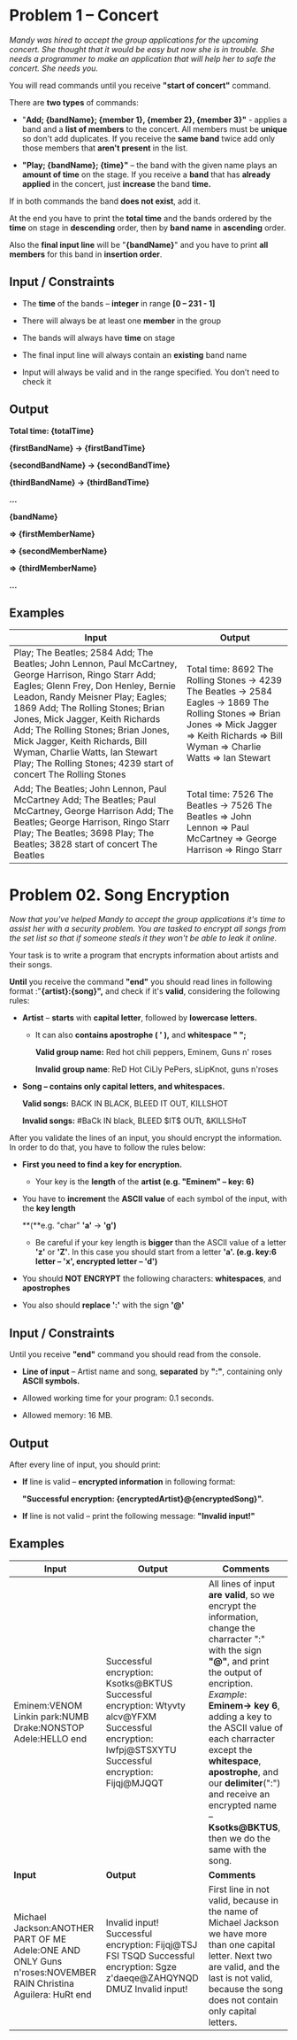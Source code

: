 Problem 1 – Concert 
====================

*Mandy was hired to accept the group applications for the upcoming concert. She
thought that it would be easy but now she is in trouble. She needs a programmer
to make an application that will help her to safe the concert. She needs you.*

You will read commands until you receive **"start of concert"** command.

There are **two types** of commands:

-   "**Add; {bandName}; {member 1}, {member 2}, {member 3}"** - applies a band
    and a **list of members** to the concert. All members must be **unique** so
    don't add duplicates. If you receive the **same band** twice add only those
    members that **aren't present** in the list.

-   **"Play; {bandName}; {time}"** – the band with the given name plays an
    **amount of time** on the stage. If you receive a **band** that has
    **already applied** in the concert, just **increase** the band **time.**

If in both commands the band **does not exist**, add it.

At the end you have to print the **total time** and the bands ordered by the
**time** on stage in **descending** order, then by **band name** in
**ascending** order.

Also the **final input line** will be "**{bandName}**" and you have to print
**all members** for this band in **insertion order**.

Input / Constraints
-------------------

-   The **time** of the bands – **integer** in range **[0 – 231 - 1]**

-   There will always be at least one **member** in the group

-   The bands will always have **time** on stage

-   The final input line will always contain an **existing** band name

-   Input will always be valid and in the range specified. You don’t need to
    check it

Output
------

**Total time: {totalTime}**

**{firstBandName} -\> {firstBandTime}**

**{secondBandName} -\> {secondBandTime}**

**{thirdBandName} -\> {thirdBandTime}**

**…**

**{bandName}**

**=\> {firstMemberName}**

**=\> {secondMemberName}**

**=\> {thirdMemberName}**

**…**

Examples
--------

| **Input**                                                                                                                                                                                                                                                                                                                                                                                                                               | **Output**                                                                                                                                                                                               |
|-----------------------------------------------------------------------------------------------------------------------------------------------------------------------------------------------------------------------------------------------------------------------------------------------------------------------------------------------------------------------------------------------------------------------------------------|----------------------------------------------------------------------------------------------------------------------------------------------------------------------------------------------------------|
| Play; The Beatles; 2584 Add; The Beatles; John Lennon, Paul McCartney, George Harrison, Ringo Starr Add; Eagles; Glenn Frey, Don Henley, Bernie Leadon, Randy Meisner Play; Eagles; 1869 Add; The Rolling Stones; Brian Jones, Mick Jagger, Keith Richards Add; The Rolling Stones; Brian Jones, Mick Jagger, Keith Richards, Bill Wyman, Charlie Watts, Ian Stewart Play; The Rolling Stones; 4239 start of concert The Rolling Stones | Total time: 8692 The Rolling Stones -\> 4239 The Beatles -\> 2584 Eagles -\> 1869 The Rolling Stones =\> Brian Jones =\> Mick Jagger =\> Keith Richards =\> Bill Wyman =\> Charlie Watts =\> Ian Stewart |
| Add; The Beatles; John Lennon, Paul McCartney Add; The Beatles; Paul McCartney, George Harrison Add; The Beatles; George Harrison, Ringo Starr Play; The Beatles; 3698 Play; The Beatles; 3828 start of concert The Beatles                                                                                                                                                                                                             | Total time: 7526 The Beatles -\> 7526 The Beatles =\> John Lennon =\> Paul McCartney =\> George Harrison =\> Ringo Starr                                                                                 |

Problem 02. Song Encryption
===========================

*Now that you've helped Mandy to accept the group applications it's time to
assist her with a security problem. You are tasked to encrypt all songs from the
set list so that if someone steals it they won't be able to leak it online.*

Your task is to write a program that encrypts information about artists and
their songs.

**Until** you receive the command **"end"** you should read lines in following
format :"**{artist}:{song}",** and check if it's **valid**, considering the
following rules:

-   **Artist** – **starts** with **capital letter**, followed by **lowercase
    letters.**

    -   It can also **contains apostrophe ( ' ),** and **whitespace " ";**

        **Valid group name:** Red hot chili peppers, Eminem, Guns n' roses

        **Invalid group name**: ReD Hot CiLly PePers, sLipKnot, guns n'roses

-   **Song – contains only capital letters, and whitespaces.**

    **Valid songs:** BACK IN BLACK, BLEED IT OUT, KILLSHOT

    **Invalid songs:** \#BaCk IN black, BLEED \$IT\$ OUTt, &KILLSHoT

After you validate the lines of an input, you should encrypt the information. In
order to do that, you have to follow the rules below:

-   **First you need to find a key for encryption.**

    -   Your key is the **length** of the **artist (e.g. "Eminem" – key: 6)**

-   You have to **increment** the **ASCII value** of each symbol of the input,
    with the **key length**

    **(**e.g. "char" **'a'** -\> **'g')**

    -   Be careful if your key length is **bigger** than the ASCII value of a
        letter **'z'** or **'Z'**. In this case you should start from a letter
        **'a'. (**e.g. key:6 letter – '**x**', encrypted letter – '**d**'**)**

-   You should **NOT ENCRYPT** the following characters: **whitespaces**, and
    **apostrophes**

-   You also should **replace ':'** with the sign **'\@'**

Input / Constraints
-------------------

Until you receive **"end"** command you should read from the console.

-   **Line of input** – Artist name and song, **separated** by **":"**,
    containing only **ASCII symbols.**

-   Allowed working time for your program: 0.1 seconds.

-   Allowed memory: 16 MB.

Output
------

After every line of input, you should print:

-   **If** line is valid – **encrypted information** in following format:

    **"Successful encryption: {encryptedArtist}\@{encryptedSong}".**

-   **If** line is not valid – print the following message: **"Invalid input!"**

Examples
--------

| **Input**                                                                                                     | **Output**                                                                                                                                              | **Comments**                                                                                                                                                                                                                                                                                                                                                                                          |
|---------------------------------------------------------------------------------------------------------------|---------------------------------------------------------------------------------------------------------------------------------------------------------|-------------------------------------------------------------------------------------------------------------------------------------------------------------------------------------------------------------------------------------------------------------------------------------------------------------------------------------------------------------------------------------------------------|
| Eminem:VENOM Linkin park:NUMB Drake:NONSTOP Adele:HELLO end                                                   | Successful encryption: Ksotks\@BKTUS Successful encryption: Wtyvty alcv\@YFXM Successful encryption: Iwfpj\@STSXYTU Successful encryption: Fijqj\@MJQQT | All lines of input **are valid**, so we encrypt the information, change the charracter ":" with the sign **"\@"**, and print the output of encription. *Example*: **Eminem-\> key 6**, adding a key to the ASCII value of each charracter except the **whitespace**, **apostrophe**, and our **delimiter**(":") and receive an encrypted name – **Ksotks\@BKTUS**, then we do the same with the song. |
| **Input**                                                                                                     | **Output**                                                                                                                                              | **Comments**                                                                                                                                                                                                                                                                                                                                                                                          |
| Michael Jackson:ANOTHER PART OF ME Adele:ONE AND ONLY Guns n'roses:NOVEMBER RAIN Christina Aguilera: HuRt end | Invalid input! Successful encryption: Fijqj\@TSJ FSI TSQD Successful encryption: Sgze z'daeqe\@ZAHQYNQD DMUZ Invalid input!                             | First line in not valid, because in the name of Michael Jackson we have more than one capital letter. Next two are valid, and the last is not valid, because the song does not contain only capital letters.                                                                                                                                                                                          |
